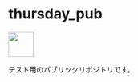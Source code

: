 # thursday_pub
<img width="50" src="https://github.com/Tamitsa/thursday_pub/assets/166803672/d061e21e-5cce-43d2-883c-f1bf63f726d1">


テスト用のパブリックリポジトリです。

